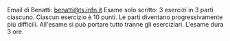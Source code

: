 Email di Benatti: benatti@ts.infn.it
Esame solo scritto: 3 esercizi in 3 parti ciascuno. Ciascun esercizio è 10 punti. Le parti diventano progressivamente più difficili. All'esame si può portare tutto tranne gli eserciziari. L'esame dura 3 ore.